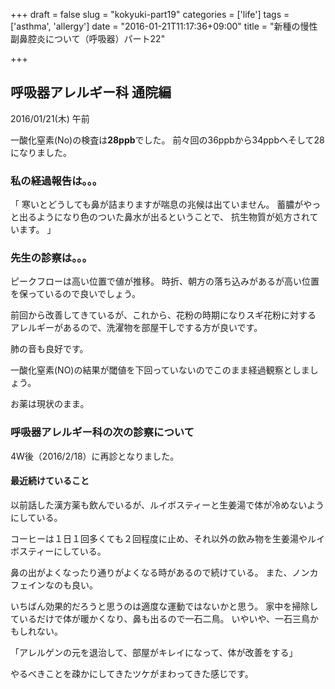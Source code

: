 +++
draft = false
slug = "kokyuki-part19"
categories = ['life']
tags = ['asthma', 'allergy']
date = "2016-01-21T11:17:36+09:00"
title = "新種の慢性副鼻腔炎について（呼吸器）パート22"

+++

## 呼吸器アレルギー科 通院編

2016/01/21(木) 午前

一酸化窒素(No)の検査は**28ppb**でした。
前々回の36ppbから34ppbへそして28になりました。

### 私の経過報告は。。。

「
寒いとどうしても鼻が詰まりますが喘息の兆候は出ていません。
蓄膿がやっと出るようになり色のついた鼻水が出るということで、
抗生物質が処方されています。
」

<!--more-->

### 先生の診察は。。。

ピークフローは高い位置で値が推移。
時折、朝方の落ち込みがあるが高い位置を保っているので良いでしょう。

前回から改善してきているが、これから、花粉の時期になりスギ花粉に対する
アレルギーがあるので、洗濯物を部屋干しでする方が良いです。

肺の音も良好です。

一酸化窒素(NO)の結果が閾値を下回っていないのでこのまま経過観察としましょう。

お薬は現状のまま。

### 呼吸器アレルギー科の次の診察について

4W後（2016/2/18）に再診となりました。

#### 最近続けていること
以前話した漢方薬も飲んでいるが、ルイボスティーと生姜湯で体が冷めないようにしている。

コーヒーは１日１回多くても２回程度に止め、それ以外の飲み物を生姜湯やルイボスティーにしている。

鼻の出がよくなったり通りがよくなる時があるので続けている。
また、ノンカフェインなのも良い。

いちばん効果的だろうと思うのは適度な運動ではないかと思う。
家中を掃除しているだけで体が暖かくなり、鼻も出るので一石二鳥。
いやいや、一石三鳥かもしれない。

「アレルゲンの元を退治して、部屋がキレイになって、体が改善をする」

やるべきことを疎かにしてきたツケがまわってきた感じです。
